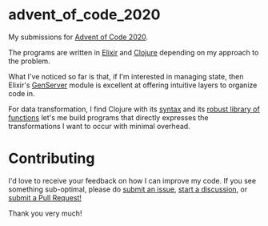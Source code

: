 # advent_of_code_2020

My submissions for [Advent of Code 2020](https://adventofcode.com/2020/). 

The programs are written in [Elixir](https://elixir-lang.org/) and [Clojure](https://clojure.org/) depending on my approach to the problem.

What I've noticed so far is that, if I'm interested in managing state, then Elixir's [GenServer](https://hexdocs.pm/elixir/GenServer.html) module is excellent at offering intuitive layers to organize code in.

For data transformation, I find Clojure with its [syntax](https://clojure.org/about/lisp) and its 
[robust library of functions](https://clojure.github.io/clojure/clojure.core-api.html) 
let's me build programs that directly expresses the transformations I want to occur with minimal overhead. 

# Contributing

I'd love to receive your feedback on how I can improve my code. If you see something sub-optimal, please do 
[submit an issue](https://github.com/jim80net/advent_of_code_2020/issues/new), 
[start a discussion](https://github.com/jim80net/advent_of_code_2020/discussions/new),
or [submit a Pull Request!](https://github.com/jim80net/advent_of_code_2020/pulls)

Thank you very much!
